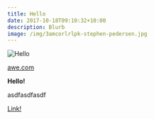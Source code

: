 ```yaml
---
title: Hello
date: 2017-10-18T09:10:32+10:00
description: Blurb
image: /img/3amcorlrlpk-stephen-pedersen.jpg
---
```

![Hello](/img/qyftkpfqzv4-wil-stewart.jpg)

[awe.com](awesome.com)

**Hello!**

asdfasdfasdf

[Link!](https://thriveweb.com)

